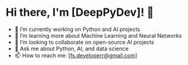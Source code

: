 # Hi there, I'm [DeepPyDev]! 👋
- 🔭 I’m currently working on Python and AI projects
- 🌱 I’m learning more about Machine Learning and Neural Networks
- 👯 I’m looking to collaborate on open-source AI projects
- 💬 Ask me about Python, AI, and data science
- 📫 How to reach me: [fs.developerr@gmail.com]

